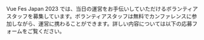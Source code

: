 Vue Fes Japan 2023 では、当日の運営をお手伝いしていただけるボランティアスタッフを募集しています。ボランティアスタッフは無料でカンファレンスに参加しながら、運営に携わることができます。詳しい内容については以下の応募フォームをご覧ください。
